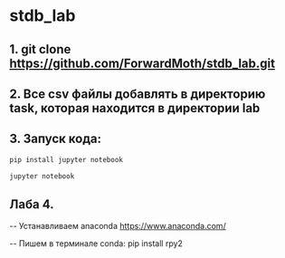 # stdb_lab

## 1. git clone https://github.com/ForwardMoth/stdb_lab.git
## 2. Все csv файлы добавлять в директорию task, которая находится в директории lab
## 3. Запуск кода: 

```python 
pip install jupyter notebook

jupyter notebook
```

## Лаба 4. 

-- Устанавливаем anaconda https://www.anaconda.com/ 

-- Пишем в терминале conda: pip install rpy2 

